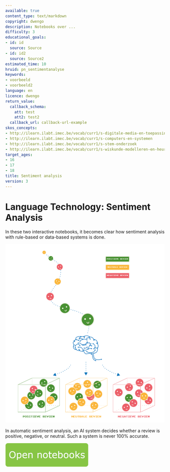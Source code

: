 ```yaml
---
available: true
content_type: text/markdown
copyright: dwengo
description: Notebooks over ...
difficulty: 3
educational_goals:
- id: id
  source: Source
- id: id2
  source: Source2
estimated_time: 10
hruid: pn_sentimentanalyse
keywords:
- voorbeeld
- voorbeeld2
language: en
licence: dwengo
return_value:
  callback_schema:
    att: test
    att2: test2
  callback_url: callback-url-example
skos_concepts:
- http://ilearn.ilabt.imec.be/vocab/curr1/s-digitale-media-en-toepassingen
- http://ilearn.ilabt.imec.be/vocab/curr1/s-computers-en-systemen
- http://ilearn.ilabt.imec.be/vocab/curr1/s-stem-onderzoek
- http://ilearn.ilabt.imec.be/vocab/curr1/s-wiskunde-modelleren-en-heuristiek
target_ages:
- 16
- 17
- 18
title: Sentiment analysis
version: 3
---
```

# Language Technology: Sentiment Analysis
In these two interactive notebooks, it becomes clear how sentiment analysis with rule-based or data-based systems is done.

![](embed/Reviews.png "Reviews flowchart")

In automatic sentiment analysis, an AI system decides whether a review is positive, negative, or neutral. Such a system is never 100% accurate.

[![](embed/Knop.png "Button")](https://kiks.ilabt.imec.be/jupyterhub/?id=2101_en "Sentiment Analysis Notebooks")